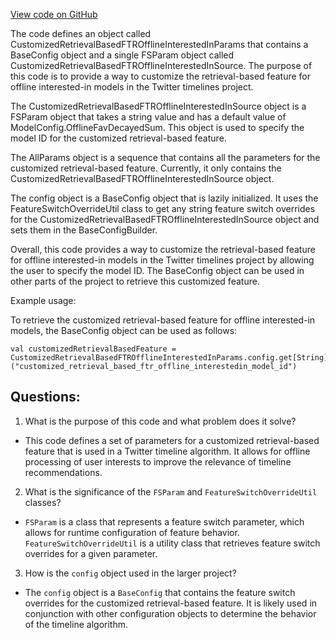 [View code on GitHub](https://github.com/misbahsy/the-algorithm/cr-mixer/server/src/main/scala/com/twitter/cr_mixer/param/CustomizedRetrievalBasedFTROfflineInterestedInParams.scala)

The code defines an object called CustomizedRetrievalBasedFTROfflineInterestedInParams that contains a BaseConfig object and a single FSParam object called CustomizedRetrievalBasedFTROfflineInterestedInSource. The purpose of this code is to provide a way to customize the retrieval-based feature for offline interested-in models in the Twitter timelines project. 

The CustomizedRetrievalBasedFTROfflineInterestedInSource object is a FSParam object that takes a string value and has a default value of ModelConfig.OfflineFavDecayedSum. This object is used to specify the model ID for the customized retrieval-based feature. 

The AllParams object is a sequence that contains all the parameters for the customized retrieval-based feature. Currently, it only contains the CustomizedRetrievalBasedFTROfflineInterestedInSource object. 

The config object is a BaseConfig object that is lazily initialized. It uses the FeatureSwitchOverrideUtil class to get any string feature switch overrides for the CustomizedRetrievalBasedFTROfflineInterestedInSource object and sets them in the BaseConfigBuilder. 

Overall, this code provides a way to customize the retrieval-based feature for offline interested-in models in the Twitter timelines project by allowing the user to specify the model ID. The BaseConfig object can be used in other parts of the project to retrieve this customized feature. 

Example usage:

To retrieve the customized retrieval-based feature for offline interested-in models, the BaseConfig object can be used as follows:

```
val customizedRetrievalBasedFeature = CustomizedRetrievalBasedFTROfflineInterestedInParams.config.get[String]("customized_retrieval_based_ftr_offline_interestedin_model_id")
```
## Questions: 
 1. What is the purpose of this code and what problem does it solve?
- This code defines a set of parameters for a customized retrieval-based feature that is used in a Twitter timeline algorithm. It allows for offline processing of user interests to improve the relevance of timeline recommendations.

2. What is the significance of the `FSParam` and `FeatureSwitchOverrideUtil` classes?
- `FSParam` is a class that represents a feature switch parameter, which allows for runtime configuration of feature behavior. `FeatureSwitchOverrideUtil` is a utility class that retrieves feature switch overrides for a given parameter.

3. How is the `config` object used in the larger project?
- The `config` object is a `BaseConfig` that contains the feature switch overrides for the customized retrieval-based feature. It is likely used in conjunction with other configuration objects to determine the behavior of the timeline algorithm.